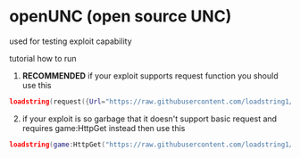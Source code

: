 # openUNC (open source  UNC)
used for testing exploit capability

tutorial how to run
1. **RECOMMENDED** if your exploit supports request function you should use this
```lua
loadstring(request({Url="https://raw.githubusercontent.com/loadstring1/openUNC/refs/heads/main/openUNC.lua",Method="GET"}).Body)()
```

2. if your exploit is so garbage that it doesn't support basic request and requires game:HttpGet instead then use this
```lua
loadstring(game:HttpGet("https://raw.githubusercontent.com/loadstring1/openUNC/refs/heads/main/openUNC.lua"))()
```
